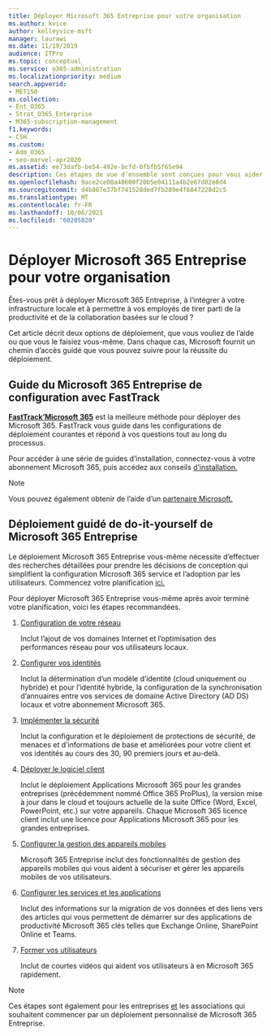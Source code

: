 ```yaml
---
title: Déployer Microsoft 365 Entreprise pour votre organisation
ms.author: kvice
author: kelleyvice-msft
manager: laurawi
ms.date: 11/19/2019
audience: ITPro
ms.topic: conceptual
ms.service: o365-administration
ms.localizationpriority: medium
search.appverid:
- MET150
ms.collection:
- Ent_O365
- Strat_O365_Enterprise
- M365-subscription-management
f1.keywords:
- CSH
ms.custom:
- Adm_O365
- seo-marvel-apr2020
ms.assetid: ee73dafb-be54-492e-bcfd-0fbfb5f65e94
description: Ces étapes de vue d’ensemble sont conçues pour vous aider à configurer votre réseau, à créer vos identités, à déployer Microsoft 365 Apps et à migrer vos données.
ms.openlocfilehash: 9ace2ce08a48600f20b5e04111a4b2e67d82e8d4
ms.sourcegitcommit: d4b867e37bf741528ded7fb289e4f6847228d2c5
ms.translationtype: MT
ms.contentlocale: fr-FR
ms.lasthandoff: 10/06/2021
ms.locfileid: "60205820"
---
```

# <a name="deploy-microsoft-365-enterprise-for-your-organization"></a>Déployer Microsoft 365 Entreprise pour votre organisation

Êtes-vous prêt à déployer Microsoft 365 Entreprise, à l’intégrer à votre infrastructure locale et à permettre à vos employés de tirer parti de la productivité et de la collaboration basées sur le cloud ?

Cet article décrit deux options de déploiement, que vous vouliez de l’aide ou que vous le faisiez vous-même. Dans chaque cas, Microsoft fournit un chemin d’accès guidé que vous pouvez suivre pour la réussite du déploiement.

## <a name="guided-microsoft-365-enterprise-setup-process-with-fasttrack"></a>Guide du Microsoft 365 Entreprise de configuration avec FastTrack

**[FastTrack’Microsoft 365](https://www.microsoft.com/fasttrack/microsoft-365)** est la meilleure méthode pour déployer des Microsoft 365. FastTrack vous guide dans les configurations de déploiement courantes et répond à vos questions tout au long du processus. 

Pour accéder à une série de guides d’installation, connectez-vous à votre abonnement Microsoft 365, puis accédez aux conseils [d’installation.](https://aka.ms/o365fasttrack)

>[!Note]
>Vous pouvez également obtenir de l’aide d’un [partenaire Microsoft.](https://www.microsoft.com/solution-providers/home)
>

## <a name="do-it-yourself-guided-deployment-of-microsoft-365-enterprise"></a>Déploiement guidé de do-it-yourself de Microsoft 365 Entreprise

Le déploiement Microsoft 365 Entreprise vous-même nécessite d’effectuer des recherches détaillées pour prendre les décisions de conception qui simplifient la configuration Microsoft 365 service et l’adoption par les utilisateurs. Commencez votre planification [ici.](get-your-organization-ready-for-office-365.md)

Pour déployer Microsoft 365 Entreprise vous-même après avoir terminé votre planification, voici les étapes recommandées.

1. [Configuration de votre réseau](set-up-network-for-microsoft-365.md)

   Inclut l’ajout de vos domaines Internet et l’optimisation des performances réseau pour vos utilisateurs locaux.
 
2. [Configurer vos identités](protect-your-global-administrator-accounts.md)

   Inclut la détermination d’un modèle d’identité (cloud uniquement ou hybride) et pour l’identité hybride, la configuration de la synchronisation d’annuaires entre vos services de domaine Active Directory (AD DS) locaux et votre abonnement Microsoft 365.

3. [Implémenter la sécurité](/office365/securitycompliance/security-roadmap)

   Inclut la configuration et le déploiement de protections de sécurité, de menaces et d’informations de base et améliorées pour votre client et vos identités au cours des 30, 90 premiers jours et au-delà.
 
4. [Déployer le logiciel client](/DeployOffice/deployment-guide-microsoft-365-apps)

   Inclut le déploiement Applications Microsoft 365 pour les grandes entreprises (précédemment nommé Office 365 ProPlus), la version mise à jour dans le cloud et toujours actuelle de la suite Office (Word, Excel, PowerPoint, etc.) sur votre appareils. Chaque Microsoft 365 licence client inclut une licence pour Applications Microsoft 365 pour les grandes entreprises.
 
5. [Configurer la gestion des appareils mobiles](https://support.office.com/article/set-up-mobile-device-management-mdm-in-office-365-dd892318-bc44-4eb1-af00-9db5430be3cd)

   Microsoft 365 Entreprise inclut des fonctionnalités de gestion des appareils mobiles qui vous aident à sécuriser et gérer les appareils mobiles de vos utilisateurs.
 
6. [Configurer les services et les applications](configure-services-and-applications.md)

   Inclut des informations sur la migration de vos données et des liens vers des articles qui vous permettent de démarrer sur des applications de productivité Microsoft 365 clés telles que Exchange Online, SharePoint Online et Teams.
 
7. [Former vos utilisateurs](/office365/admin/admin-overview/get-started-with-office-365#training-resources-for-your-users)

   Inclut de courtes vidéos qui aident vos utilisateurs à en Microsoft 365 rapidement.
 

>[!Note]
>Ces étapes sont également pour les entreprises [et](https://go.microsoft.com/fwlink/?LinkId=627221) les associations qui souhaitent commencer par un déploiement personnalisé de Microsoft 365 Entreprise. 
>